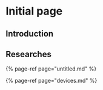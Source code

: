 # Initial page

## Introduction



## Researches

{% page-ref page="untitled.md" %}

{% page-ref page="devices.md" %}



